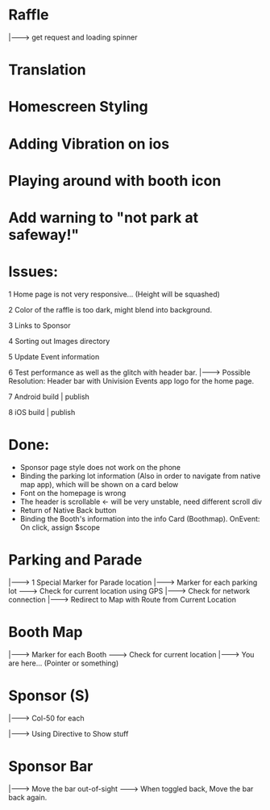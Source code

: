 # Raffle
 |---> get request and loading spinner

# Translation


# Homescreen Styling


# Adding Vibration on ios


# Playing around with booth icon


# Add warning to "not park at safeway!"



# Issues:

1 Home page is not very responsive... (Height will be squashed)

2 Color of the raffle is too dark, might blend into background.

3 Links to Sponsor

4 Sorting out Images directory

5 Update Event information

6 Test performance as well as the glitch with header bar.
  |---> Possible Resolution: Header bar with Univision Events app logo for the home page.

7 Android build | publish

8 iOS build | publish

# Done:

* Sponsor page style does not work on the phone
* Binding the parking lot information (Also in order to navigate from native map app), which will be shown on a card below
* Font on the homepage is wrong
* The header is scrollable <- will be very unstable, need different scroll div
* Return of Native Back button
* Binding the Booth's information into the info Card (Boothmap). OnEvent: On click, assign $scope

# Parking and Parade
  |---> 1 Special Marker for Parade location
  |---> Marker for each parking lot
    \---> Check for current location using GPS
      |---> Check for network connection
      |---> Redirect to Map with Route from Current Location

# Booth Map
  |---> Marker for each Booth
    \---> Check for current location
      |---> You are here... (Pointer or something)

# Sponsor (S)
  |---> Col-50 for each

  |---> Using Directive to Show stuff

# Sponsor Bar
  |---> Move the bar out-of-sight
    \---> When toggled back, Move the bar back again.
